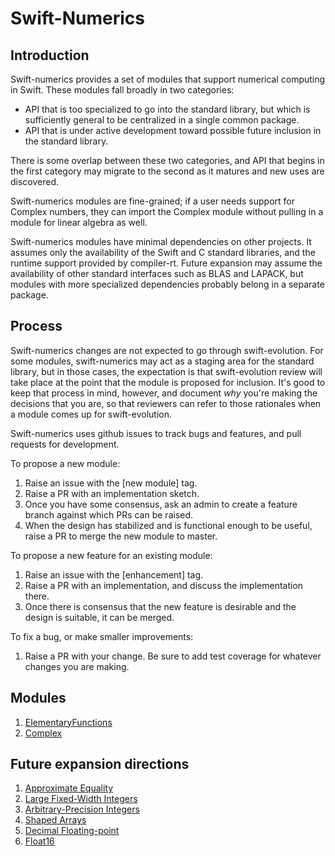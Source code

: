 # Swift-Numerics
  
## Introduction
Swift-numerics provides a set of modules that support numerical computing in Swift.
These modules fall broadly in two categories:

- API that is too specialized to go into the standard library, but which is sufficiently
general to be centralized in a single common package.
- API that is under active development toward possible future inclusion in the 
standard library.

There is some overlap between these two categories, and API that begins in the first
category may migrate to the second as it matures and new uses are discovered.

Swift-numerics modules are fine-grained; if a user needs support for Complex numbers,
they can import the Complex module without pulling in a module for linear algebra as well.

Swift-numerics modules have minimal dependencies on other projects. It assumes only
the availability of the Swift and C standard libraries, and the runtime support provided
by compiler-rt. Future expansion may assume the availability of other standard
interfaces such as BLAS and LAPACK, but modules with more specialized
dependencies probably belong in a separate package.

## Process
Swift-numerics changes are not expected to go through swift-evolution. For some
modules, swift-numerics may act as a staging area for the standard library, but in
those cases, the expectation is that swift-evolution review will take place at the point
that the module is proposed for inclusion. It's good to keep that process in mind, 
however, and document *why* you're making the decisions that you are, so that
reviewers can refer to those rationales when a module comes up for swift-evolution.

Swift-numerics uses github issues to track bugs and features, and pull requests for
development.

To propose a new module:
1. Raise an issue with the [new module] tag.
2. Raise a PR with an implementation sketch.
3. Once you have some consensus, ask an admin to create a feature branch against
which PRs can be raised.
4. When the design has stabilized and is functional enough to be useful, raise a PR
to merge the new module to master.

To propose a new feature for an existing module:
1. Raise an issue with the [enhancement] tag.
2. Raise a PR with an implementation, and discuss the implementation there.
3. Once there is consensus that the new feature is desirable and the design is suitable,
it can be merged.

To fix a bug, or make smaller improvements:
1. Raise a PR with your change. Be sure to add test coverage for whatever changes you are making.

## Modules
1. [ElementaryFunctions](Sources/ElementaryFunctions/README.md)
2. [Complex](Sources/Complex/README.md)

## Future expansion directions
1. [Approximate Equality](https://github.com/apple/swift-numerics/issues/3)
2. [Large Fixed-Width Integers](https://github.com/apple/swift-numerics/issues/4)
3. [Arbitrary-Precision Integers](https://github.com/apple/swift-numerics/issues/5)
4. [Shaped Arrays](https://github.com/apple/swift-numerics/issues/6)
4. [Decimal Floating-point](https://github.com/apple/swift-numerics/issues/7)
5. [Float16](https://github.com/apple/swift-numerics/issues/8)
